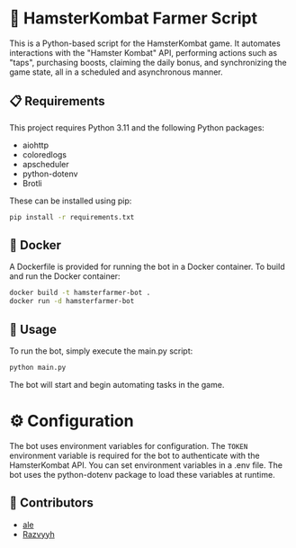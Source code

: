 # 🐹 HamsterKombat Farmer Script

This is a Python-based script for the HamsterKombat game. It automates interactions with the "Hamster Kombat" API, performing actions such as "taps", purchasing boosts, claiming the daily bonus, and synchronizing the game state, all in a scheduled and asynchronous manner.

## 📋 Requirements

This project requires Python 3.11 and the following Python packages:

- aiohttp
- coloredlogs
- apscheduler
- python-dotenv
- Brotli

These can be installed using pip:

```bash
pip install -r requirements.txt
```

## 🐳 Docker

A Dockerfile is provided for running the bot in a Docker container. To build and run the Docker container:

```bash
docker build -t hamsterfarmer-bot .
docker run -d hamsterfarmer-bot
```

## 🚀 Usage

To run the bot, simply execute the main.py script:

```bash
python main.py
```

The bot will start and begin automating tasks in the game.

# ⚙️ Configuration
The bot uses environment variables for configuration. The `TOKEN` environment variable is required for the bot to authenticate with the HamsterKombat API.  You can set environment variables in a .env file. The bot uses the python-dotenv package to load these variables at runtime. 

## 👥 Contributors

- [ale](https://github.com/AlessTRV)
- [Razvyyh](https://github.com/Razvyyh)